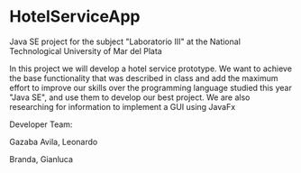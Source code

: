 # HotelServiceApp
Java SE project for the subject "Laboratorio III" at the National Technological University of Mar del Plata

In this project we will develop a hotel service prototype.
We want to achieve the base functionality that was described in class and add the maximum effort to improve our skills over the programming language studied this year "Java SE", and use them to develop our best project.
We are also researching for information to implement a GUI using JavaFx

Developer Team:

Gazaba Avila, Leonardo

Branda, Gianluca
